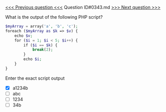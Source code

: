 [<<< Previous question <<<](0342.md)  Question ID#0343.md  [>>> Next question >>>](0344.md) 

What is the output of the following PHP script?

```php
$myArray = array('a', 'b', 'c');
foreach ($myArray as $k => $v) {
    echo $v;
    for ($i = 1; $i < 5; $i++) {
        if ($i == $k) {
            break(2);
        }
        echo $i;
    }
}
```

Enter the exact script output

- [x] a1234b
- [ ] abc
- [ ] 1234
- [ ] 34b
